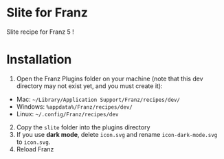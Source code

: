# Slite for Franz
Slite recipe for Franz 5 !

# Installation
1. Open the Franz Plugins folder on your machine (note that this dev directory may not exist yet, and you must create it):
  - Mac: `~/Library/Application Support/Franz/recipes/dev/`
  - Windows: `%appdata%/Franz/recipes/dev/`
  - Linux: `~/.config/Franz/recipes/dev`
2. Copy the `slite` folder into the plugins directory
3. If you use **dark mode**, delete `icon.svg` and rename `icon-dark-mode.svg` to `icon.svg`.
4. Reload Franz